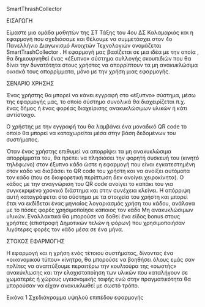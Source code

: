 SmartThrashCollector

ΕΙΣΑΓΩΓΗ

Είμαστε μια ομάδα μαθητών της ΣΤ Τάξης του 4ου ΔΣ Καλαμαριάς και η εφαρμογή που σχεδιάσαμε και θέλουμε να συμμετάσχει στον 4ο Πανελλήνιο Διαγωνισμό Ανοιχτών Τεχνολογιών ονομάζεται SmartTrashCollector . Η εφαρμογή μας βασίζεται σε μια ιδέα με την οποία , θα δημιουργηθεί ένας «έξυπνο» σύστημα συλλογής σκουπιδιών που θα δίνει την δυνατότητα στους χρήστες να απορρίπτουν τα μη ανακυκλώσιμα οικιακά τους απορρίμματα, μόνο με την χρήση μιας εφαρμογής.

ΣΕΝΑΡΙΟ ΧΡΗΣΗΣ

Ένας χρήστης θα μπορεί να κάνει εγγραφή στο «έξυπνο»  σύστημα, μέσω της εφαρμογής μας, το οποίο σύστημα συνολικά θα διαχειρίζεται π.χ. ένας δήμος ή ένας φορέας διαχείρισης ανακυκλώσιμων υλικών ή κάτι αντίστοιχο.

Ο χρήστης με την εγγραφή του θα λαμβάνει ένα μοναδικό QR code το οποίο θα μπορεί να καταχωρείται μέσα στην βάση δεδομένων του συστήματος.

Όταν ένας χρήστης επιθυμεί να απορρίψει τα μη ανακυκλώσιμα απορρίμματα του, θα πρέπει να πλησιάσει την φορητή συσκευή του (κινητό τηλέφωνο) στον έξυπνο κάδο ώστε η εφαρμογή που είναι εγκατεστημένη στον κάδο να διαβάσει το QR code του χρήστη και να ανοίξει αυτόματα τον κάδο (που σε διαφορετική περίπτωση δεν ανοίγει χειροκίνητα). Ο κάδος με την αναγνώριση του QR code ανοίγει το καπάκι του για συγκεκριμένο χρονικό διάστημα και στην συνέχεια κλείνει. Η απόρριψη αυτή καταγράφεται στο σύστημα με τα στοιχεία του χρήστη και μπορεί έτσι να εκδίδεται ένας μηνιαίος λογαριασμός χρήση του κάδου, ανάλογα με το πόσες φορές χρησιμοποίησε κάποιος τον κάδο Μη ανακυκλώσιμων υλικών. Εναλλακτικά θα μπορούσε να δοθεί ένα είδος bonus στους χρήστες (επιστροφή Δημοτικών τελών ή φόρων) που χρησιμοποιήσαν λιγότερες φορές τον κάδο μέσα σε ένα μήνα.

ΣΤΟΧΟΣ ΕΦΑΡΜΟΓΗΣ


 
Η εφαρμογή και η χρήση ενός τέτοιου συστήματος, δίνοντας ένα «οικονομικού τύπου» κίνητρο, θα μπορούσε να βοηθήσει όλους εμάς σαν πολίτες να αναπτύξουμε περαιτέρω την κουλτούρα της «σωστής» ανακύκλωσης και την ελαχιστοποίηση των υλικών που καταλήγουν σε χωματερές ή χώρους υγειονομικής ταφής ενώ στην πραγματικότητα θα μπορούσαν να είχαν ανακυκλωθεί με σωστό τρόπο.


Εικόνα 1 Σχεδιάγραμμα υψηλού επιπέδου εφαρμογής

